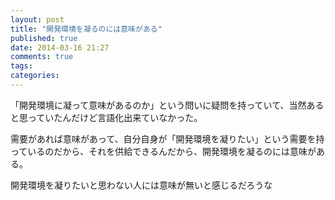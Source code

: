 ```yaml
---
layout: post
title: "開発環境を凝るのには意味がある"
published: true
date: 2014-03-16 21:27
comments: true
tags: 
categories: 
---
```


「開発環境に凝って意味があるのか」という問いに疑問を持っていて、当然あると思っていたんだけど言語化出来ていなかった。

需要があれば意味があって、自分自身が「開発環境を凝りたい」という需要を持っているのだから、それを供給できるんだから、開発環境を凝るのには意味がある。

開発環境を凝りたいと思わない人には意味が無いと感じるだろうな
